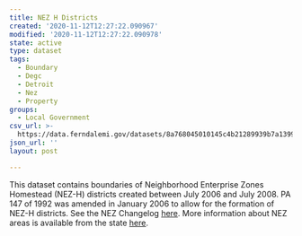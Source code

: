 ```yaml
---
title: NEZ H Districts
created: '2020-11-12T12:27:22.090967'
modified: '2020-11-12T12:27:22.090978'
state: active
type: dataset
tags:
  - Boundary
  - Degc
  - Detroit
  - Nez
  - Property
groups:
  - Local Government
csv_url: >-
  https://data.ferndalemi.gov/datasets/8a768045010145c4b21289939b7a1399_0.csv?outSR=%7B%22latestWkid%22%3A3857%2C%22wkid%22%3A102100%7D
json_url: ''
layout: post

---
```

<div>This dataset contains boundaries of Neighborhood Enterprise Zones Homestead (NEZ-H) districts created between July 2006 and July 2008. PA 147 of 1992 was amended in January 2006 to allow for the formation of NEZ-H districts. See the NEZ Changelog <a href='https://detroitmi.maps.arcgis.com/home/item.html?id=0576b93addae48169d23c517f2d5d028' rel='nofollow ugc' target='_blank'>here</a>. More information about NEZ areas is available from the state <a href='https://www.michigan.gov/taxes/0,4676,7-238-43535_53197-213184--,00.html' rel='nofollow ugc' target='_blank'>here</a>.<br /></div>
